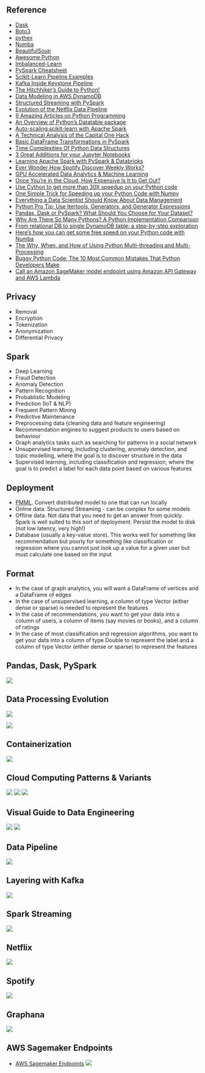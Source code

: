 ## Reference
* [Dask](https://dask.org)
* [Boto3](https://boto3.amazonaws.com/v1/documentation/api/latest/index.html)
* [pythex](https://pythex.org)
* [Numba](https://numba.pydata.org)
* [BeautifulSoup](https://pypi.org/project/beautifulsoup4/)
* [Awesome Python](https://awesome-python.com)
* [Imbalanced-Learn](http://imbalanced-learn.org/en/stable/index.html)
* [PySpark Cheatsheet](https://s3.amazonaws.com/assets.datacamp.com/blog_assets/PySpark_Cheat_Sheet_Python.pdf)
* [Scikit-Learn Pipeline Examples](http://queirozf.com/entries/scikit-learn-pipeline-examples)
* [Kafka Inside Keystone Pipeline](https://medium.com/netflix-techblog/kafka-inside-keystone-pipeline-dd5aeabaf6bb)
* [The Hitchhiker’s Guide to Python!](https://docs.python-guide.org)
* [Data Modeling in AWS DynamoDB](https://medium.com/swlh/data-modeling-in-aws-dynamodb-dcec6798e955)
* [Structured Streaming with PySpark](https://hackingandslacking.com/structured-streaming-with-pyspark-9355f792897a)
* [Evolution of the Netflix Data Pipeline](https://medium.com/netflix-techblog/evolution-of-the-netflix-data-pipeline-da246ca36905)
* [9 Amazing Articles on Python Programming](https://medium.com/better-programming/10-great-articles-on-python-development-6f54dd38437f)
* [An Overview of Python’s Datatable package](https://towardsdatascience.com/an-overview-of-pythons-datatable-package-5d3a97394ee9)
* [Auto-scaling scikit-learn with Apache Spark](https://databricks.com/blog/2016/02/08/auto-scaling-scikit-learn-with-apache-spark.html)
* [A Technical Analysis of the Capital One Hack](https://blog.cloudsploit.com/a-technical-analysis-of-the-capital-one-hack-a9b43d7c8aea)
* [Basic DataFrame Transformations in PySpark](https://hackingandslacking.com/basic-dataframe-transformations-in-pyspark-d2734a0d2b57)
* [Time Complexities Of Python Data Structures](https://medium.com/fintechexplained/time-complexities-of-python-data-structures-ddb7503790ef)
* [3 Great Additions for your Jupyter Notebooks](https://towardsdatascience.com/three-great-additions-for-your-jupyter-notebooks-cd7373b00e96)
* [Learning Apache Spark with PySpark & Databricks](https://hackingandslacking.com/learning-apache-spark-with-pyspark-databricks-9a26adba0cee)
* [Ever Wonder How Spotify Discover Weekly Works?](http://blog.galvanize.com/spotify-discover-weekly-data-science/)
* [GPU Accelerated Data Analytics & Machine Learning](https://towardsdatascience.com/gpu-accelerated-data-analytics-machine-learning-963aebe956ce)
* [Once You’re in the Cloud, How Expensive Is It to Get Out?](https://www.nefiber.com/blog/cloud-egress-charges/)
* [Use Cython to get more than 30X speedup on your Python code](https://towardsdatascience.com/use-cython-to-get-more-than-30x-speedup-on-your-python-code-f6cb337919b6)
* [One Simple Trick for Speeding up your Python Code with Numpy](https://towardsdatascience.com/one-simple-trick-for-speeding-up-your-python-code-with-numpy-1afc846db418)
* [Everything a Data Scientist Should Know About Data Management](https://towardsdatascience.com/everything-a-data-scientist-should-know-about-data-management-6877788c6a42)
* [Python Pro Tip: Use Itertools, Generators, and Generator Expressions](https://towardsdatascience.com/python-pro-tip-use-itertools-generators-and-generator-expressions-1b84911c978)
* [Pandas, Dask or PySpark? What Should You Choose for Your Dataset?](https://medium.com/datadriveninvestor/pandas-dask-or-pyspark-what-should-you-choose-for-your-dataset-c0f67e1b1d36)
* [Why Are There So Many Pythons? A Python Implementation Comparison](https://www.toptal.com/python/why-are-there-so-many-pythons)
* [From relational DB to single DynamoDB table: a step-by-step exploration](https://www.trek10.com/blog/dynamodb-single-table-relational-modeling/)
* [Here’s how you can get some free speed on your Python code with Numba](https://towardsdatascience.com/heres-how-you-can-get-some-free-speed-on-your-python-code-with-numba-89fdc8249ef3)
* [The Why, When, and How of Using Python Multi-threading and Multi-Processing](https://medium.com/towards-artificial-intelligence/the-why-when-and-how-of-using-python-multi-threading-and-multi-processing-afd1b8a8ecca)
* [Buggy Python Code: The 10 Most Common Mistakes That Python Developers Make](https://www.toptal.com/python/top-10-mistakes-that-python-programmers-make)
* [Call an Amazon SageMaker model endpoint using Amazon API Gateway and AWS Lambda](https://aws.amazon.com/blogs/machine-learning/call-an-amazon-sagemaker-model-endpoint-using-amazon-api-gateway-and-aws-lambda/?ref=Welcome.AI)


## Privacy
* Removal
* Encryption
* Tokenization
* Anonymization
* Differential Privacy

## Spark
* Deep Learning
* Fraud Detection
* Anomaly Detection
* Pattern Recognition
* Probablistic Modeling
* Prediction (IoT & NLP)
* Frequent Pattern Mining
* Predictive Maintenance
* Preprocessing data (cleaning data and feature engineering)
* Recommendation engines to suggest products to users based on behaviour
* Graph analytics tasks such as searching for patterns in a social network
* Unsupervised learning, including clustering, anomaly detection, and topic modelling, where the goal is to discover structure in the data
* Supervised learning, including classification and regression, where the goal is to predict a label for each data point based on various features

## Deployment
* [PMML](https://en.wikipedia.org/wiki/Predictive_Model_Markup_Language).  Convert distributed model to one that can run locally
* Online data.  Structured Streaming - can be complex for some models
* Offline data.  Not data that you need to get an answer from quickly.  Spark is well suited to this sort of deployment.  Persist the model to disk (not low latency, very high!)
* Database (usually a key-value store).  This works well for something like recommendation but poorly for something like classification or regression where you cannot just look up a value for a given user but must calculate one based on the input

## Format
* In the case of graph analytics, you will want a DataFrame of vertices and a DataFrame of edges
* In the case of unsupervised learning, a column of type Vector (either dense or sparse) is needed to represent the features
* In the case of recommendations, you want to get your data into a column of users, a column of items (say movies or books), and a column of ratings
* In the case of most classification and regression algorithms, you want to get your data into a column of type Double to represent the label and a column of type Vector (either dense or sparse) to represent the features

## Pandas, Dask, PySpark
![](https://github.com/geoffreylink/Projects/blob/master/09%20Data%20Engineering/images/PandasDaskPySpark.png)

## Data Processing Evolution
![](https://github.com/geoffreylink/Projects/blob/master/09%20Data%20Engineering/images/DataProcessingEvolution.png)

![](https://github.com/geoffreylink/Projects/blob/master/09%20Data%20Engineering/images/CloudInfrastructureMarketShare.png)

## Containerization
![](https://github.com/geoffreylink/Projects/blob/master/09%20Data%20Engineering/images/Containerization.png)

## Cloud Computing Patterns & Variants
![](https://github.com/geoffreylink/Projects/blob/master/09%20Data%20Engineering/images/CloudComputingPatterns.png)
![](https://github.com/geoffreylink/Projects/blob/master/09%20Data%20Engineering/images/CloudComputingVariants.png)
![](https://github.com/geoffreylink/Projects/blob/master/09%20Data%20Engineering/images/CloudServices.png)

## Visual Guide to Data Engineering
![](https://github.com/geoffreylink/Projects/blob/master/09%20Data%20Engineering/images/DataManagement.jpeg)
![](https://github.com/geoffreylink/Projects/blob/master/09%20Data%20Engineering/images/DataEngineering.png)

## Data Pipeline
![](https://github.com/geoffreylink/Projects/blob/master/09%20Data%20Engineering/images/HighLevel_Pipeline.png)

## Layering with Kafka
![](https://github.com/geoffreylink/Projects/blob/master/09%20Data%20Engineering/images/Layering_Kafka.png)

## Spark Streaming
![](https://github.com/geoffreylink/Projects/blob/master/09%20Data%20Engineering/images/Streaming_Spark.png)

## Netflix
![](https://github.com/geoffreylink/Projects/blob/master/09%20Data%20Engineering/images/Streaming_Netflix.png)

## Spotify
![](https://github.com/geoffreylink/Projects/blob/master/09%20Data%20Engineering/images/SpotifyDiscoverWeekly.png)

## Graphana
![](https://github.com/geoffreylink/Projects/blob/master/09%20Data%20Engineering/images/Graphana_Kafka.png)

## AWS Sagemaker Endpoints
* [AWS Sagemaker Endpoints](https://youtu.be/KFuc2KWrTHs?list=PLhr1KZpdzukcOr_6j_zmSrvYnLUtgqsZz)
![](https://github.com/geoffreylink/Projects/blob/master/09%20Data%20Engineering/images/AWSSagemakerEndpoints.png)
